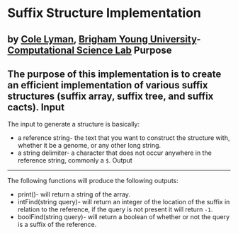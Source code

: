 Suffix Structure Implementation
===============================
by [Cole Lyman](http://colelyman.com), [Brigham Young University](http://byu.edu)- [Computational Science Lab](http://csl.cs.byu.edu)
Purpose
--------
The purpose of this implementation is to create an efficient implementation of various suffix structures (suffix array, suffix tree, and suffix cacts).
Input
--------
The input to generate a structure is basically:
 * a reference string- the text that you want to construct the structure with, whether it be a genome, or any other long string.
 * a string delimiter- a character that does not occur anywhere in the reference string, commonly a ``$``.
Output
-----------
The following functions will produce the following outputs:
 * print()- will return a string of the array.
 * intFind(string query)- will return an integer of the location of the suffix in relation to the reference, if the query is not present it will return ``-1``.
 * boolFind(string query)- will return a boolean of whether or not the query is a suffix of the reference.
